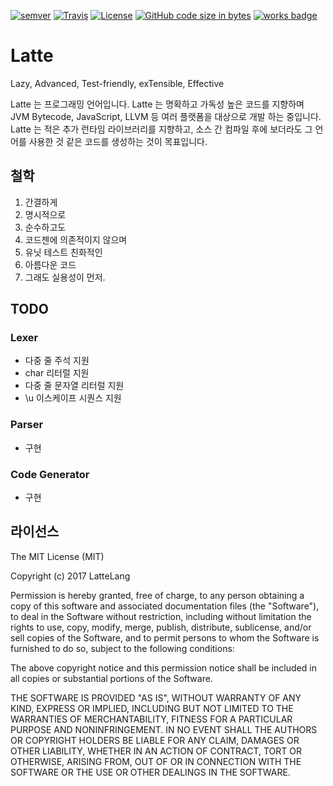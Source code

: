 [![semver](https://img.shields.io/badge/semver-2.0.0-green.svg)](http://semver.org/spec/v2.0.0.html)
[![Travis](https://img.shields.io/travis/LatteLang/Latte.svg)](https://travis-ci.org/LatteLang/Latte)
[![License](https://img.shields.io/github/license/LatteLang/Latte.svg)](https://opensource.org/licenses/MIT)
[![GitHub code size in bytes](https://img.shields.io/github/languages/code-size/LatteLang/Latte.svg)](https://github.com/LatteLang/Latte)
[![works badge](https://cdn.rawgit.com/nikku/works-on-my-machine/v0.2.0/badge.svg)](https://github.com/nikku/works-on-my-machine)

# Latte
Lazy, Advanced, Test-friendly, exTensible, Effective

Latte 는 프로그래밍 언어입니다. Latte 는 명확하고 가독성 높은 코드를 지향하며
JVM Bytecode, JavaScript, LLVM 등 여러 플랫폼을 대상으로 개발 하는 중입니다.
Latte 는 적은 추가 런타임 라이브러리를 지향하고, 소스 간 컴파일 후에 보더라도
그 언어를 사용한 것 같은 코드를 생성하는 것이 목표입니다.

## 철학
1. 간결하게
1. 명시적으로
1. 순수하고도
1. 코드젠에 의존적이지 않으며
1. 유닛 테스트 친화적인
1. 아름다운 코드
1. 그래도 실용성이 먼저.


## TODO
### Lexer
 * 다중 줄 주석 지원
 * char 리터럴 지원
 * 다중 줄 문자열 리터럴 지원
 * \u 이스케이프 시퀀스 지원

### Parser
 * 구현

### Code Generator
 * 구현

## 라이선스
The MIT License (MIT)

Copyright (c) 2017 LatteLang

Permission is hereby granted, free of charge, to any person obtaining a copy
of this software and associated documentation files (the "Software"), to deal
in the Software without restriction, including without limitation the rights
to use, copy, modify, merge, publish, distribute, sublicense, and/or sell
copies of the Software, and to permit persons to whom the Software is
furnished to do so, subject to the following conditions:

The above copyright notice and this permission notice shall be included in all
copies or substantial portions of the Software.

THE SOFTWARE IS PROVIDED "AS IS", WITHOUT WARRANTY OF ANY KIND, EXPRESS OR
IMPLIED, INCLUDING BUT NOT LIMITED TO THE WARRANTIES OF MERCHANTABILITY,
FITNESS FOR A PARTICULAR PURPOSE AND NONINFRINGEMENT. IN NO EVENT SHALL THE
AUTHORS OR COPYRIGHT HOLDERS BE LIABLE FOR ANY CLAIM, DAMAGES OR OTHER
LIABILITY, WHETHER IN AN ACTION OF CONTRACT, TORT OR OTHERWISE, ARISING FROM,
OUT OF OR IN CONNECTION WITH THE SOFTWARE OR THE USE OR OTHER DEALINGS IN THE
SOFTWARE.
